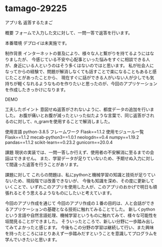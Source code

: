 # tamago-29225
アプリ名
返答するたまご

概要
フォームで入力した文に対して、一問一答で返答を行います。

本番環境
デプロイは未実施です。

制作背景
インターネットの普及により、様々な人と繋がりを持てるようにはなりましたが、
今感じている不安や心配事といった悩みをすぐに相談できる人が、身近にいる人というのはそう多くはないのではと思います。
私が社会人になってからの経験で、問題が解消しなくても話すことで楽になることもあると感じたことがあったことから、
現在すぐに話ができる人がいない人が少しでも気持ちが軽くなれるようなものを作りたいと思ったのが、今回のアプリケーションを作成したきっかけになります。

DEMO


工夫したポイント
意図せぬ返答がされないように、都度データの追加を行いました。
お腹が痛いとお腹が減ったといった似たような言葉で、同じ返答がされるのに対して、n_gramを使用することで解消しました。
        
使用言語
python-3.8.5
フレームワーク
Flask==1.1.2
使用モジュール一覧
Flask==1.1.2
mecab-python3==1.0.1
neologdn==0.4
numpy==1.19.2
pandas==1.1.2
scikit-learn==0.23.2
gunicorn==20.0.4

課題
現状の実装では、一問一答しか行えず、使用者の不安解消に至るまでの会話はできません。
また、学習データが足りていないため、予期せぬ入力に対して間違った返答を行うことがあリます。

課題に対して
これらの問題は、私にpythonと機械学習の知識と技術が足りていないため、現段階では改善できないが、
今後も知識を深め、その度に更新していくことで、いずれこのアプリを使用した人が、このアプリのおかげで明日も頑張れるとそう思えるようなものにしたいと考えています。

今回のアプリ作成を通じて
今回のアプリ作成の１番の目的は、人と会話ができるアプリケーションの基礎となる技術に触れてみることでした。
新しくpythonという言語や自然言語処理、機械学習というものに触れてみて、様々な可能性を垣間見ることができました。
そういったところで、新しい分野に一歩踏み出してみてよかったと感じます。
今後もこの分野の学習は継続して行い、また興味を持ったところにはとりあえず一歩踏みだすということを意識してプログラムを学んでいきたいと思います。


